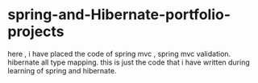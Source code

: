 # spring-and-Hibernate-portfolio-projects
here , i have placed the code of spring mvc , spring mvc validation. hibernate all type mapping. this is just the code that i have written during learning of spring and hibernate. 
